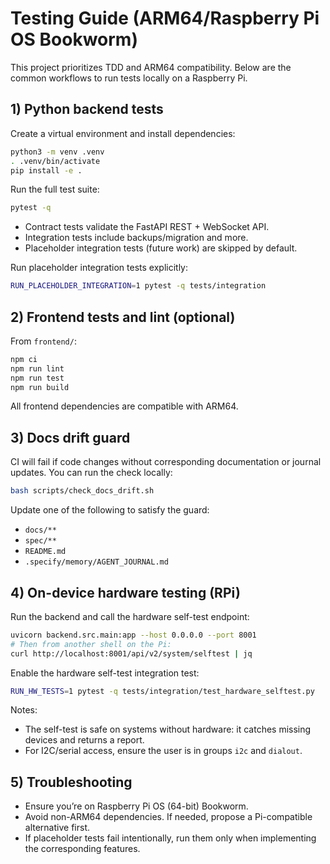 # Testing Guide (ARM64/Raspberry Pi OS Bookworm)

This project prioritizes TDD and ARM64 compatibility. Below are the common workflows to run tests locally on a Raspberry Pi.

## 1) Python backend tests

Create a virtual environment and install dependencies:

```bash
python3 -m venv .venv
. .venv/bin/activate
pip install -e .
```

Run the full test suite:

```bash
pytest -q
```

- Contract tests validate the FastAPI REST + WebSocket API.
- Integration tests include backups/migration and more.
- Placeholder integration tests (future work) are skipped by default.

Run placeholder integration tests explicitly:

```bash
RUN_PLACEHOLDER_INTEGRATION=1 pytest -q tests/integration
```

## 2) Frontend tests and lint (optional)

From `frontend/`:

```bash
npm ci
npm run lint
npm run test
npm run build
```

All frontend dependencies are compatible with ARM64.

## 3) Docs drift guard

CI will fail if code changes without corresponding documentation or journal updates. You can run the check locally:

```bash
bash scripts/check_docs_drift.sh
```

Update one of the following to satisfy the guard:
- `docs/**`
- `spec/**`
- `README.md`
- `.specify/memory/AGENT_JOURNAL.md`

## 4) On-device hardware testing (RPi)

Run the backend and call the hardware self-test endpoint:

```bash
uvicorn backend.src.main:app --host 0.0.0.0 --port 8001
# Then from another shell on the Pi:
curl http://localhost:8001/api/v2/system/selftest | jq
```

Enable the hardware self-test integration test:

```bash
RUN_HW_TESTS=1 pytest -q tests/integration/test_hardware_selftest.py
```

Notes:
- The self-test is safe on systems without hardware: it catches missing devices and returns a report.
- For I2C/serial access, ensure the user is in groups `i2c` and `dialout`.

## 5) Troubleshooting

- Ensure you’re on Raspberry Pi OS (64-bit) Bookworm.
- Avoid non-ARM64 dependencies. If needed, propose a Pi-compatible alternative first.
- If placeholder tests fail intentionally, run them only when implementing the corresponding features.
